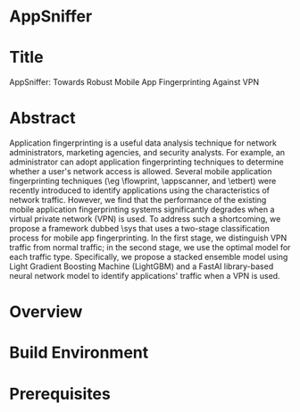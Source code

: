 # AppSniffer

# Title
AppSniffer: Towards Robust Mobile App Fingerprinting Against VPN

# Abstract
Application fingerprinting is a useful data analysis technique for network administrators, marketing agencies, and security analysts. For example, an administrator can adopt application fingerprinting techniques to determine whether a user's network access is allowed. Several mobile application fingerprinting techniques (\eg \flowprint, \appscanner, and \etbert) were recently introduced to identify applications using the characteristics of network traffic. However, we find that the performance of the existing mobile application fingerprinting systems significantly degrades when a virtual private network (VPN) is used. To address such a shortcoming, we propose a framework dubbed \sys that uses a two-stage classification process for mobile app fingerprinting. In the first stage, we distinguish VPN traffic from normal traffic; in the second stage, we use the optimal model for each traffic type. Specifically, we propose a stacked ensemble model using Light Gradient Boosting Machine (LightGBM) and a FastAI library-based neural network model to identify applications' traffic when a VPN is used. 

# Overview

# Build Environment

# Prerequisites

#
